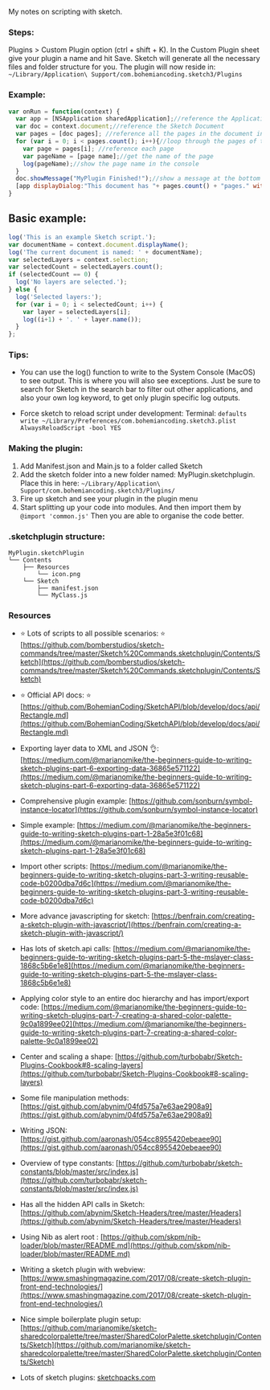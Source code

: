 My notes on scripting with sketch<!--more-->.

### Steps:

Plugins > Custom Plugin option (ctrl + shift + K). In the Custom Plugin sheet give your plugin a name and hit Save. Sketch will generate all the necessary files and folder structure for you. The plugin will now reside in: `~/Library/Application\ Support/com.bohemiancoding.sketch3/Plugins`

### Example:

```javascript
var onRun = function(context) {
  var app = [NSApplication sharedApplication];//reference the Application
  var doc = context.document;//reference the Sketch Document
  var pages = [doc pages]; //reference all the pages in the document in an array
  for (var i = 0; i < pages.count(); i++){//loop through the pages of the document
    var page = pages[i]; //reference each page
    var pageName = [page name];//get the name of the page
    log(pageName);//show the page name in the console
  }
  doc.showMessage("MyPlugin Finished!");//show a message at the bottom of Sketch
  [app displayDialog:"This document has "+ pages.count() + "pages." withTitle:"Alert Box Title"];//send an alert message to the application
}
```

## Basic example:
```javascript
log('This is an example Sketch script.');
var documentName = context.document.displayName();
log('The current document is named: ' + documentName);
var selectedLayers = context.selection;
var selectedCount = selectedLayers.count();
if (selectedCount == 0) {
  log('No layers are selected.');
} else {
  log('Selected layers:');
  for (var i = 0; i < selectedCount; i++) {
    var layer = selectedLayers[i];
    log((i+1) + '. ' + layer.name());
  }
};

```
### Tips:

- You can use the log() function to write to the System Console (MacOS) to see output. This is where you will also see exceptions. Just be sure to search for Sketch in the search bar to filter out other applications, and also your own log keyword, to get only plugin specific log outputs.

- Force sketch to reload script under development: Terminal: `defaults write ~/Library/Preferences/com.bohemiancoding.sketch3.plist AlwaysReloadScript -bool YES`


### Making the plugin:

1. Add Manifest.json and Main.js to a folder called Sketch
2. Add the sketch folder into a new folder named: MyPlugin.sketchplugin. Place this in here: `~/Library/Application\ Support/com.bohemiancoding.sketch3/Plugins/`
3. Fire up sketch and see your plugin in the plugin menu
4. Start splitting up your code into modules. And then import them by `@import 'common.js'` Then you are able to organise the code better.

### .sketchplugin structure:
```
MyPlugin.sketchPlugin
└── Contents
    ├── Resources
        └── icon.png
    └── Sketch
        ├── manifest.json
        └── MyClass.js
```

### Resources

- ⭐ Lots of scripts to all possible scenarios: ⭐ [https://github.com/bomberstudios/sketch-commands/tree/master/Sketch%20Commands.sketchplugin/Contents/Sketch](https://github.com/bomberstudios/sketch-commands/tree/master/Sketch%20Commands.sketchplugin/Contents/Sketch)

- ⭐ Official API docs: ⭐ [https://github.com/BohemianCoding/SketchAPI/blob/develop/docs/api/Rectangle.md](https://github.com/BohemianCoding/SketchAPI/blob/develop/docs/api/Rectangle.md)

- Exporting layer data to XML and JSON 👌: [https://medium.com/@marianomike/the-beginners-guide-to-writing-sketch-plugins-part-6-exporting-data-36865e571122](https://medium.com/@marianomike/the-beginners-guide-to-writing-sketch-plugins-part-6-exporting-data-36865e571122)

- Comprehensive plugin example: [https://github.com/sonburn/symbol-instance-locator](https://github.com/sonburn/symbol-instance-locator)

- Simple example: [https://medium.com/@marianomike/the-beginners-guide-to-writing-sketch-plugins-part-1-28a5e3f01c68](https://medium.com/@marianomike/the-beginners-guide-to-writing-sketch-plugins-part-1-28a5e3f01c68)

- Import other scripts: [https://medium.com/@marianomike/the-beginners-guide-to-writing-sketch-plugins-part-3-writing-reusable-code-b0200dba7d6c](https://medium.com/@marianomike/the-beginners-guide-to-writing-sketch-plugins-part-3-writing-reusable-code-b0200dba7d6c)

- More advance javascripting for sketch: [https://benfrain.com/creating-a-sketch-plugin-with-javascript/](https://benfrain.com/creating-a-sketch-plugin-with-javascript/)

- Has lots of sketch.api calls: [https://medium.com/@marianomike/the-beginners-guide-to-writing-sketch-plugins-part-5-the-mslayer-class-1868c5b6e1e8](https://medium.com/@marianomike/the-beginners-guide-to-writing-sketch-plugins-part-5-the-mslayer-class-1868c5b6e1e8)

- Applying color style to an entire doc hierarchy and has import/export code: [https://medium.com/@marianomike/the-beginners-guide-to-writing-sketch-plugins-part-7-creating-a-shared-color-palette-9c0a1899ee02](https://medium.com/@marianomike/the-beginners-guide-to-writing-sketch-plugins-part-7-creating-a-shared-color-palette-9c0a1899ee02)

- Center and scaling a shape: [https://github.com/turbobabr/Sketch-Plugins-Cookbook#8-scaling-layers](https://github.com/turbobabr/Sketch-Plugins-Cookbook#8-scaling-layers)

- Some file manipulation methods: [https://gist.github.com/abynim/04fd575a7e63ae2908a9](https://gist.github.com/abynim/04fd575a7e63ae2908a9)

- Writing JSON: [https://gist.github.com/aaronash/054cc8955420ebeaee90](https://gist.github.com/aaronash/054cc8955420ebeaee90)

- Overview of type constants: [https://github.com/turbobabr/sketch-constants/blob/master/src/index.js](https://github.com/turbobabr/sketch-constants/blob/master/src/index.js)

- Has all the hidden API calls in Sketch: [https://github.com/abynim/Sketch-Headers/tree/master/Headers](https://github.com/abynim/Sketch-Headers/tree/master/Headers)   

- Using Nib as alert root : [https://github.com/skpm/nib-loader/blob/master/README.md](https://github.com/skpm/nib-loader/blob/master/README.md)

- Writing a sketch plugin with webview: [https://www.smashingmagazine.com/2017/08/create-sketch-plugin-front-end-technologies/](https://www.smashingmagazine.com/2017/08/create-sketch-plugin-front-end-technologies/)

- Nice simple boilerplate plugin setup: [https://github.com/marianomike/sketch-sharedcolorpalette/tree/master/SharedColorPalette.sketchplugin/Contents/Sketch](https://github.com/marianomike/sketch-sharedcolorpalette/tree/master/SharedColorPalette.sketchplugin/Contents/Sketch)

- Lots of sketch plugins: [sketchpacks.com](sketchpacks.com) 

